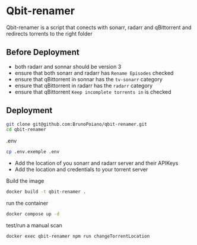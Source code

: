 

# Qbit-renamer

Qbit-renamer is a script that conects with sonarr, radarr and qBittorrent and redirects torrents to the right folder


## Before Deployment

- both radarr and sonnar should be version 3
- ensure that both sonarr and radarr has `Rename Episodes` checked
- ensure that qBittorrent in sonnar has the `tv-sonarr` category
- ensure that qBittorrent in radarr has the `radarr` category
- ensure that qBittorrent `Keep incomplete torrents in` is checked


## Deployment


```bash
git clone git@github.com:BrunoPoiano/qbit-renamer.git
cd qbit-renamer
```

.env

```bash
cp .env.exemple .env
```
 - Add the location of you sonarr and radarr server and their APIKeys
 - Add the location and credentials to your torrent server


Build the image

```bash
docker build -t qbit-renamer .
```

run the container

```bash
docker compose up -d
```

test/run a manual scan
```bash
docker exec qbit-renamer npm run changeTorrentLocation
```




